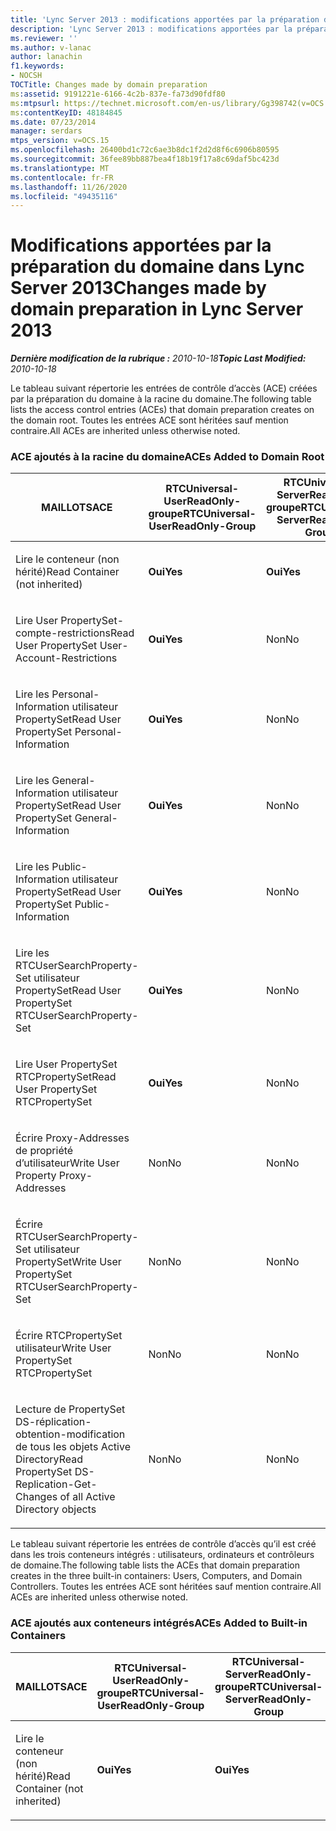 ```yaml
---
title: 'Lync Server 2013 : modifications apportées par la préparation du domaine'
description: 'Lync Server 2013 : modifications apportées par la préparation du domaine.'
ms.reviewer: ''
ms.author: v-lanac
author: lanachin
f1.keywords:
- NOCSH
TOCTitle: Changes made by domain preparation
ms:assetid: 9191221e-6166-4c2b-837e-fa73d90fdf80
ms:mtpsurl: https://technet.microsoft.com/en-us/library/Gg398742(v=OCS.15)
ms:contentKeyID: 48184845
ms.date: 07/23/2014
manager: serdars
mtps_version: v=OCS.15
ms.openlocfilehash: 26400bd1c72c6ae3b8dc1f2d2d8f6c6906b80595
ms.sourcegitcommit: 36fee89bb887bea4f18b19f17a8c69daf5bc423d
ms.translationtype: MT
ms.contentlocale: fr-FR
ms.lasthandoff: 11/26/2020
ms.locfileid: "49435116"
---
```

# <a name="changes-made-by-domain-preparation-in-lync-server-2013"></a><span data-ttu-id="78a51-103">Modifications apportées par la préparation du domaine dans Lync Server 2013</span><span class="sxs-lookup"><span data-stu-id="78a51-103">Changes made by domain preparation in Lync Server 2013</span></span>

<div data-xmlns="http://www.w3.org/1999/xhtml">

<div class="topic" data-xmlns="http://www.w3.org/1999/xhtml" data-msxsl="urn:schemas-microsoft-com:xslt" data-cs="https://msdn.microsoft.com/">

<div data-asp="https://msdn2.microsoft.com/asp">



</div>

<div id="mainSection">

<div id="mainBody"><span data-ttu-id="78a51-104">

<span> </span></span><span class="sxs-lookup"><span data-stu-id="78a51-104">

<span> </span></span></span>

<span data-ttu-id="78a51-105">_**Dernière modification de la rubrique :** 2010-10-18_</span><span class="sxs-lookup"><span data-stu-id="78a51-105">_**Topic Last Modified:** 2010-10-18_</span></span>

<span data-ttu-id="78a51-106">Le tableau suivant répertorie les entrées de contrôle d’accès (ACE) créées par la préparation du domaine à la racine du domaine.</span><span class="sxs-lookup"><span data-stu-id="78a51-106">The following table lists the access control entries (ACEs) that domain preparation creates on the domain root.</span></span> <span data-ttu-id="78a51-107">Toutes les entrées ACE sont héritées sauf mention contraire.</span><span class="sxs-lookup"><span data-stu-id="78a51-107">All ACEs are inherited unless otherwise noted.</span></span>

<div id="sectionSection0" class="section">

### <a name="aces-added-to-domain-root"></a><span data-ttu-id="78a51-108">ACE ajoutés à la racine du domaine</span><span class="sxs-lookup"><span data-stu-id="78a51-108">ACEs Added to Domain Root</span></span>

<table style="width:100%;">
<colgroup>
<col style="width: 16%" />
<col style="width: 16%" />
<col style="width: 16%" />
<col style="width: 16%" />
<col style="width: 16%" />
<col style="width: 16%" />
</colgroup>
<thead>
<tr class="header">
<th><span data-ttu-id="78a51-109">MAILLOTS</span><span class="sxs-lookup"><span data-stu-id="78a51-109">ACE</span></span></th>
<th><span data-ttu-id="78a51-110">RTCUniversal-UserReadOnly-groupe</span><span class="sxs-lookup"><span data-stu-id="78a51-110">RTCUniversal-UserReadOnly-Group</span></span></th>
<th><span data-ttu-id="78a51-111">RTCUniversal-ServerReadOnly-groupe</span><span class="sxs-lookup"><span data-stu-id="78a51-111">RTCUniversal-ServerReadOnly-Group</span></span></th>
<th><span data-ttu-id="78a51-112">RTCUniversal-UserAdmins</span><span class="sxs-lookup"><span data-stu-id="78a51-112">RTCUniversal-UserAdmins</span></span></th>
<th><span data-ttu-id="78a51-113">RTCHSUniversal-Services</span><span class="sxs-lookup"><span data-stu-id="78a51-113">RTCHSUniversal-Services</span></span></th>
<th><span data-ttu-id="78a51-114">Authenticated-Users</span><span class="sxs-lookup"><span data-stu-id="78a51-114">Authenticated-Users</span></span></th>
</tr>
</thead>
<tbody>
<tr class="odd">
<td><p><span data-ttu-id="78a51-115">Lire le conteneur (non hérité)</span><span class="sxs-lookup"><span data-stu-id="78a51-115">Read Container (not inherited)</span></span></p></td>
<td><p><span data-ttu-id="78a51-116"><strong>Oui</strong></span><span class="sxs-lookup"><span data-stu-id="78a51-116"><strong>Yes</strong></span></span></p></td>
<td><p><span data-ttu-id="78a51-117"><strong>Oui</strong></span><span class="sxs-lookup"><span data-stu-id="78a51-117"><strong>Yes</strong></span></span></p></td>
<td><p><span data-ttu-id="78a51-118">Non</span><span class="sxs-lookup"><span data-stu-id="78a51-118">No</span></span></p></td>
<td><p><span data-ttu-id="78a51-119">Non</span><span class="sxs-lookup"><span data-stu-id="78a51-119">No</span></span></p></td>
<td><p><span data-ttu-id="78a51-120">Non</span><span class="sxs-lookup"><span data-stu-id="78a51-120">No</span></span></p></td>
</tr>
<tr class="even">
<td><p><span data-ttu-id="78a51-121">Lire User PropertySet-compte-restrictions</span><span class="sxs-lookup"><span data-stu-id="78a51-121">Read User PropertySet User-Account-Restrictions</span></span></p></td>
<td><p><span data-ttu-id="78a51-122"><strong>Oui</strong></span><span class="sxs-lookup"><span data-stu-id="78a51-122"><strong>Yes</strong></span></span></p></td>
<td><p><span data-ttu-id="78a51-123">Non</span><span class="sxs-lookup"><span data-stu-id="78a51-123">No</span></span></p></td>
<td><p><span data-ttu-id="78a51-124">Non</span><span class="sxs-lookup"><span data-stu-id="78a51-124">No</span></span></p></td>
<td><p><span data-ttu-id="78a51-125">Non</span><span class="sxs-lookup"><span data-stu-id="78a51-125">No</span></span></p></td>
<td><p><span data-ttu-id="78a51-126">Non</span><span class="sxs-lookup"><span data-stu-id="78a51-126">No</span></span></p></td>
</tr>
<tr class="odd">
<td><p><span data-ttu-id="78a51-127">Lire les Personal-Information utilisateur PropertySet</span><span class="sxs-lookup"><span data-stu-id="78a51-127">Read User PropertySet Personal-Information</span></span></p></td>
<td><p><span data-ttu-id="78a51-128"><strong>Oui</strong></span><span class="sxs-lookup"><span data-stu-id="78a51-128"><strong>Yes</strong></span></span></p></td>
<td><p><span data-ttu-id="78a51-129">Non</span><span class="sxs-lookup"><span data-stu-id="78a51-129">No</span></span></p></td>
<td><p><span data-ttu-id="78a51-130">Non</span><span class="sxs-lookup"><span data-stu-id="78a51-130">No</span></span></p></td>
<td><p><span data-ttu-id="78a51-131">Non</span><span class="sxs-lookup"><span data-stu-id="78a51-131">No</span></span></p></td>
<td><p><span data-ttu-id="78a51-132">Non</span><span class="sxs-lookup"><span data-stu-id="78a51-132">No</span></span></p></td>
</tr>
<tr class="even">
<td><p><span data-ttu-id="78a51-133">Lire les General-Information utilisateur PropertySet</span><span class="sxs-lookup"><span data-stu-id="78a51-133">Read User PropertySet General-Information</span></span></p></td>
<td><p><span data-ttu-id="78a51-134"><strong>Oui</strong></span><span class="sxs-lookup"><span data-stu-id="78a51-134"><strong>Yes</strong></span></span></p></td>
<td><p><span data-ttu-id="78a51-135">Non</span><span class="sxs-lookup"><span data-stu-id="78a51-135">No</span></span></p></td>
<td><p><span data-ttu-id="78a51-136">Non</span><span class="sxs-lookup"><span data-stu-id="78a51-136">No</span></span></p></td>
<td><p><span data-ttu-id="78a51-137">Non</span><span class="sxs-lookup"><span data-stu-id="78a51-137">No</span></span></p></td>
<td><p><span data-ttu-id="78a51-138">Non</span><span class="sxs-lookup"><span data-stu-id="78a51-138">No</span></span></p></td>
</tr>
<tr class="odd">
<td><p><span data-ttu-id="78a51-139">Lire les Public-Information utilisateur PropertySet</span><span class="sxs-lookup"><span data-stu-id="78a51-139">Read User PropertySet Public-Information</span></span></p></td>
<td><p><span data-ttu-id="78a51-140"><strong>Oui</strong></span><span class="sxs-lookup"><span data-stu-id="78a51-140"><strong>Yes</strong></span></span></p></td>
<td><p><span data-ttu-id="78a51-141">Non</span><span class="sxs-lookup"><span data-stu-id="78a51-141">No</span></span></p></td>
<td><p><span data-ttu-id="78a51-142">Non</span><span class="sxs-lookup"><span data-stu-id="78a51-142">No</span></span></p></td>
<td><p><span data-ttu-id="78a51-143">Non</span><span class="sxs-lookup"><span data-stu-id="78a51-143">No</span></span></p></td>
<td><p><span data-ttu-id="78a51-144">Non</span><span class="sxs-lookup"><span data-stu-id="78a51-144">No</span></span></p></td>
</tr>
<tr class="even">
<td><p><span data-ttu-id="78a51-145">Lire les RTCUserSearchProperty-Set utilisateur PropertySet</span><span class="sxs-lookup"><span data-stu-id="78a51-145">Read User PropertySet RTCUserSearchProperty-Set</span></span></p></td>
<td><p><span data-ttu-id="78a51-146"><strong>Oui</strong></span><span class="sxs-lookup"><span data-stu-id="78a51-146"><strong>Yes</strong></span></span></p></td>
<td><p><span data-ttu-id="78a51-147">Non</span><span class="sxs-lookup"><span data-stu-id="78a51-147">No</span></span></p></td>
<td><p><span data-ttu-id="78a51-148">Non</span><span class="sxs-lookup"><span data-stu-id="78a51-148">No</span></span></p></td>
<td><p><span data-ttu-id="78a51-149">Non</span><span class="sxs-lookup"><span data-stu-id="78a51-149">No</span></span></p></td>
<td><p><span data-ttu-id="78a51-150"><strong>Oui</strong></span><span class="sxs-lookup"><span data-stu-id="78a51-150"><strong>Yes</strong></span></span></p></td>
</tr>
<tr class="odd">
<td><p><span data-ttu-id="78a51-151">Lire User PropertySet RTCPropertySet</span><span class="sxs-lookup"><span data-stu-id="78a51-151">Read User PropertySet RTCPropertySet</span></span></p></td>
<td><p><span data-ttu-id="78a51-152"><strong>Oui</strong></span><span class="sxs-lookup"><span data-stu-id="78a51-152"><strong>Yes</strong></span></span></p></td>
<td><p><span data-ttu-id="78a51-153">Non</span><span class="sxs-lookup"><span data-stu-id="78a51-153">No</span></span></p></td>
<td><p><span data-ttu-id="78a51-154">Non</span><span class="sxs-lookup"><span data-stu-id="78a51-154">No</span></span></p></td>
<td><p><span data-ttu-id="78a51-155">Non</span><span class="sxs-lookup"><span data-stu-id="78a51-155">No</span></span></p></td>
<td><p><span data-ttu-id="78a51-156">Non</span><span class="sxs-lookup"><span data-stu-id="78a51-156">No</span></span></p></td>
</tr>
<tr class="even">
<td><p><span data-ttu-id="78a51-157">Écrire Proxy-Addresses de propriété d’utilisateur</span><span class="sxs-lookup"><span data-stu-id="78a51-157">Write User Property Proxy-Addresses</span></span></p></td>
<td><p><span data-ttu-id="78a51-158">Non</span><span class="sxs-lookup"><span data-stu-id="78a51-158">No</span></span></p></td>
<td><p><span data-ttu-id="78a51-159">Non</span><span class="sxs-lookup"><span data-stu-id="78a51-159">No</span></span></p></td>
<td><p><span data-ttu-id="78a51-160"><strong>Oui</strong></span><span class="sxs-lookup"><span data-stu-id="78a51-160"><strong>Yes</strong></span></span></p></td>
<td><p><span data-ttu-id="78a51-161">Non</span><span class="sxs-lookup"><span data-stu-id="78a51-161">No</span></span></p></td>
<td><p><span data-ttu-id="78a51-162">Non</span><span class="sxs-lookup"><span data-stu-id="78a51-162">No</span></span></p></td>
</tr>
<tr class="odd">
<td><p><span data-ttu-id="78a51-163">Écrire RTCUserSearchProperty-Set utilisateur PropertySet</span><span class="sxs-lookup"><span data-stu-id="78a51-163">Write User PropertySet RTCUserSearchProperty-Set</span></span></p></td>
<td><p><span data-ttu-id="78a51-164">Non</span><span class="sxs-lookup"><span data-stu-id="78a51-164">No</span></span></p></td>
<td><p><span data-ttu-id="78a51-165">Non</span><span class="sxs-lookup"><span data-stu-id="78a51-165">No</span></span></p></td>
<td><p><span data-ttu-id="78a51-166"><strong>Oui</strong></span><span class="sxs-lookup"><span data-stu-id="78a51-166"><strong>Yes</strong></span></span></p></td>
<td><p><span data-ttu-id="78a51-167">Non</span><span class="sxs-lookup"><span data-stu-id="78a51-167">No</span></span></p></td>
<td><p><span data-ttu-id="78a51-168">Non</span><span class="sxs-lookup"><span data-stu-id="78a51-168">No</span></span></p></td>
</tr>
<tr class="even">
<td><p><span data-ttu-id="78a51-169">Écrire RTCPropertySet utilisateur</span><span class="sxs-lookup"><span data-stu-id="78a51-169">Write User PropertySet RTCPropertySet</span></span></p></td>
<td><p><span data-ttu-id="78a51-170">Non</span><span class="sxs-lookup"><span data-stu-id="78a51-170">No</span></span></p></td>
<td><p><span data-ttu-id="78a51-171">Non</span><span class="sxs-lookup"><span data-stu-id="78a51-171">No</span></span></p></td>
<td><p><span data-ttu-id="78a51-172"><strong>Oui</strong></span><span class="sxs-lookup"><span data-stu-id="78a51-172"><strong>Yes</strong></span></span></p></td>
<td><p><span data-ttu-id="78a51-173">Non</span><span class="sxs-lookup"><span data-stu-id="78a51-173">No</span></span></p></td>
<td><p><span data-ttu-id="78a51-174">Non</span><span class="sxs-lookup"><span data-stu-id="78a51-174">No</span></span></p></td>
</tr>
<tr class="odd">
<td><p><span data-ttu-id="78a51-175">Lecture de PropertySet DS-réplication-obtention-modification de tous les objets Active Directory</span><span class="sxs-lookup"><span data-stu-id="78a51-175">Read PropertySet DS-Replication-Get-Changes of all Active Directory objects</span></span></p></td>
<td><p><span data-ttu-id="78a51-176">Non</span><span class="sxs-lookup"><span data-stu-id="78a51-176">No</span></span></p></td>
<td><p><span data-ttu-id="78a51-177">Non</span><span class="sxs-lookup"><span data-stu-id="78a51-177">No</span></span></p></td>
<td><p><span data-ttu-id="78a51-178">Non</span><span class="sxs-lookup"><span data-stu-id="78a51-178">No</span></span></p></td>
<td><p><span data-ttu-id="78a51-179"><strong>Oui</strong></span><span class="sxs-lookup"><span data-stu-id="78a51-179"><strong>Yes</strong></span></span></p></td>
<td><p><span data-ttu-id="78a51-180">Non</span><span class="sxs-lookup"><span data-stu-id="78a51-180">No</span></span></p></td>
</tr>
</tbody>
</table>


<span data-ttu-id="78a51-181">Le tableau suivant répertorie les entrées de contrôle d’accès qu’il est créé dans les trois conteneurs intégrés : utilisateurs, ordinateurs et contrôleurs de domaine.</span><span class="sxs-lookup"><span data-stu-id="78a51-181">The following table lists the ACEs that domain preparation creates in the three built-in containers: Users, Computers, and Domain Controllers.</span></span> <span data-ttu-id="78a51-182">Toutes les entrées ACE sont héritées sauf mention contraire.</span><span class="sxs-lookup"><span data-stu-id="78a51-182">All ACEs are inherited unless otherwise noted.</span></span>

### <a name="aces-added-to-built-in-containers"></a><span data-ttu-id="78a51-183">ACE ajoutés aux conteneurs intégrés</span><span class="sxs-lookup"><span data-stu-id="78a51-183">ACEs Added to Built-in Containers</span></span>

<table>
<colgroup>
<col style="width: 33%" />
<col style="width: 33%" />
<col style="width: 33%" />
</colgroup>
<thead>
<tr class="header">
<th><span data-ttu-id="78a51-184">MAILLOTS</span><span class="sxs-lookup"><span data-stu-id="78a51-184">ACE</span></span></th>
<th><span data-ttu-id="78a51-185">RTCUniversal-UserReadOnly-groupe</span><span class="sxs-lookup"><span data-stu-id="78a51-185">RTCUniversal-UserReadOnly-Group</span></span></th>
<th><span data-ttu-id="78a51-186">RTCUniversal-ServerReadOnly-groupe</span><span class="sxs-lookup"><span data-stu-id="78a51-186">RTCUniversal-ServerReadOnly-Group</span></span></th>
</tr>
</thead>
<tbody>
<tr class="odd">
<td><p><span data-ttu-id="78a51-187">Lire le conteneur (non hérité)</span><span class="sxs-lookup"><span data-stu-id="78a51-187">Read Container (not inherited)</span></span></p></td>
<td><p><span data-ttu-id="78a51-188"><strong>Oui</strong></span><span class="sxs-lookup"><span data-stu-id="78a51-188"><strong>Yes</strong></span></span></p></td>
<td><p><span data-ttu-id="78a51-189"><strong>Oui</strong></span><span class="sxs-lookup"><span data-stu-id="78a51-189"><strong>Yes</strong></span></span></p></td>
</tr>
</tbody>
</table><span data-ttu-id="78a51-190">


</div>

</div>

<span> </span>

</div>

</div>

</span><span class="sxs-lookup"><span data-stu-id="78a51-190">


</div>

</div>

<span> </span>

</div>

</div>

</span></span></div>

